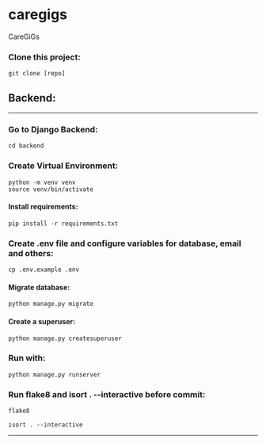 # caregigs
CareGiGs

### Clone this project:

```
git clone [repo]
```

## Backend:
__________________
### Go to Django Backend:

```
cd backend
```

### Create Virtual Environment:

```commandline
python -m venv venv
source venv/bin/activate
```

#### Install requirements:

```commandline
pip install -r requirements.txt
```

### Create .env file and configure variables for database, email and others: 

```commandline
cp .env.example .env
```

#### Migrate database:

```commandline
python manage.py migrate
```


#### Create a superuser:

```commandline
python manage.py createsuperuser
```

### Run with:

```commandline
python manage.py runserver
```

### Run flake8 and isort . --interactive before commit:

```commandline
flake8
```

```commandline
isort . --interactive
```


__________________
